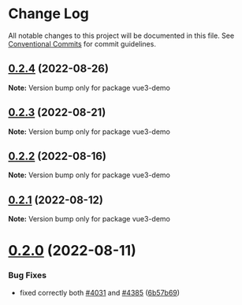 # Change Log

All notable changes to this project will be documented in this file.
See [Conventional Commits](https://conventionalcommits.org) for commit guidelines.

## [0.2.4](https://github.com/matteobruni/tsparticles/compare/vue3-demo@0.2.2...vue3-demo@0.2.4) (2022-08-26)

**Note:** Version bump only for package vue3-demo





## [0.2.3](https://github.com/matteobruni/tsparticles/compare/vue3-demo@0.2.2...vue3-demo@0.2.3) (2022-08-21)

**Note:** Version bump only for package vue3-demo





## [0.2.2](https://github.com/matteobruni/tsparticles/compare/vue3-demo@0.2.1...vue3-demo@0.2.2) (2022-08-16)

**Note:** Version bump only for package vue3-demo





## [0.2.1](https://github.com/matteobruni/tsparticles/compare/vue3-demo@0.2.0...vue3-demo@0.2.1) (2022-08-12)

**Note:** Version bump only for package vue3-demo





# [0.2.0](https://github.com/matteobruni/tsparticles/compare/vue3-demo@0.1.4...vue3-demo@0.2.0) (2022-08-11)


### Bug Fixes

* fixed correctly both [#4031](https://github.com/matteobruni/tsparticles/issues/4031) and [#4385](https://github.com/matteobruni/tsparticles/issues/4385) ([6b57b69](https://github.com/matteobruni/tsparticles/commit/6b57b69585f931478118bd466dcdce9bbc90fa79))
